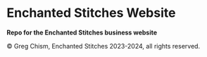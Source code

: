 # Enchanted Stitches Website

**Repo for the Enchanted Stitches business website**

© Greg Chism, Enchanted Stitches 2023-2024, all rights reserved.
